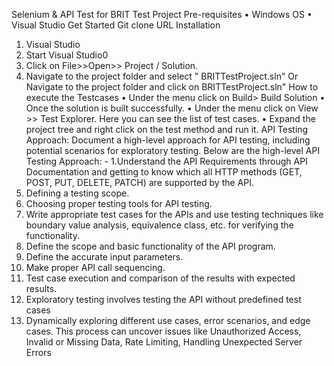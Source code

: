 Selenium & API Test for BRIT Test Project
Pre-requisites
•	Windows OS
•	Visual Studio
Get Started
Git clone URL
Installation
1.	Visual Studio
2.	Start Visual Studio0
3.	Click on File>>Open>> Project / Solution.
4.	Navigate to the project folder and select " BRITTestProject.sln" Or Navigate to the project folder and click on BRITTestProject.sln"
How to execute the Testcases 
•	Under the menu click on Build> Build Solution
•	Once the solution is built successfully. 
•	Under the menu click on View >> Test Explorer. Here you can see the list of test cases.
•	Expand the project tree and right click on the test method and run it.
API Testing Approach: Document a high-level approach for API testing, including potential scenarios for exploratory testing.
Below are the high-level API Testing Approach: -
1.Understand the API Requirements through API Documentation and getting to know which all HTTP methods (GET, POST, PUT, DELETE, PATCH) are supported by the API.
2.	Defining a testing scope.
3.	Choosing proper testing tools for API testing.
4.	Write appropriate test cases for the APIs and use testing techniques like boundary value analysis, equivalence class, etc. for verifying the functionality.
5.	Define the scope and basic functionality of the API program. 
6.	Define the accurate input parameters. 
7.	Make proper API call sequencing.
8.	 Test case execution and comparison of the results with expected results.
9.	Exploratory testing involves testing the API without predefined test cases
10. Dynamically exploring different use cases, error scenarios, and edge cases.
        This process can uncover issues like Unauthorized Access, Invalid or Missing Data, Rate Limiting, Handling Unexpected Server Errors
